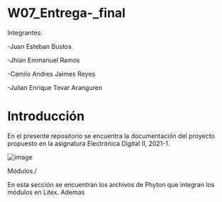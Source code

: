 # W07_Entrega-_final
Integrantes: 

-Juan Esteban Bustos

-Jhian Emmanuel Ramos

-Camilo Andres Jaimes Reyes

-Julian Enrique Tovar Aranguren

# Introducción

En el presente repositorio se encuentra la documentación del proyecto propuesto en la asignatura Electrónica Digital II, 2021-1.

![image](https://user-images.githubusercontent.com/80898083/129450137-a25cf210-a061-4db9-8955-82f0634982c0.png)


Módulos./

En esta sección se encuentran los archivos de Phyton que integran los módulos en Litex. Ademas 

